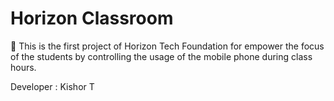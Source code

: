 # Horizon Classroom
<p>🚀 This is the first project of Horizon Tech Foundation for empower the focus of the students by controlling the usage of the mobile phone during class hours.</p>
<p>Developer : Kishor T</p>